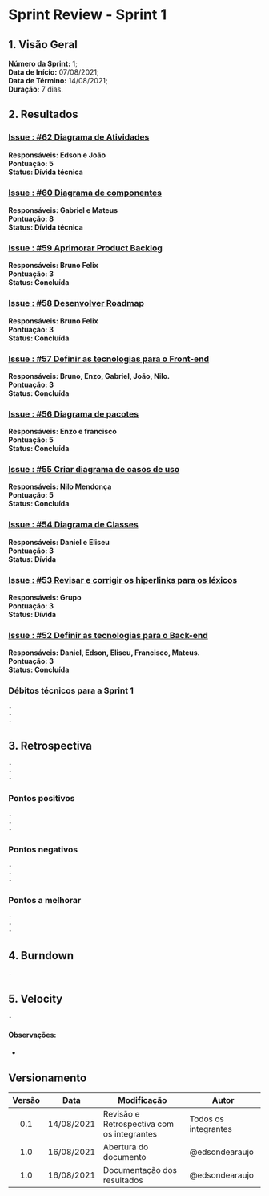 # Sprint Review - Sprint 1
 
## 1. Visão Geral
**Número da Sprint:** 1;<br>
**Data de Início:** 07/08/2021;<br>
**Data de Término:** 14/08/2021;<br>
**Duração:** 7 dias.<br>


 
## 2. Resultados

### [**Issue : #62 Diagrama de Atividades**](https://github.com/UnBArqDsw2021-1/2021.1_G6_Curumim/issues/62)
 **Responsáveis: Edson e João**<br>
 **Pontuação: 5**<br>
 **Status: Dívida técnica**<br>

### [**Issue : #60 Diagrama de componentes**](https://github.com/UnBArqDsw2021-1/2021.1_G6_Curumim/issues/60)
 **Responsáveis: Gabriel e Mateus**<br>
 **Pontuação: 8**<br>
 **Status: Dívida técnica**<br>

### [**Issue : #59 Aprimorar Product Backlog**](https://github.com/UnBArqDsw2021-1/2021.1_G6_Curumim/issues/59)
 **Responsáveis: Bruno Felix**<br>
 **Pontuação: 3**<br>
 **Status: Concluída**<br>

### [**Issue : #58 Desenvolver Roadmap**](https://github.com/UnBArqDsw2021-1/2021.1_G6_Curumim/issues/58)
 **Responsáveis: Bruno Felix**<br>
 **Pontuação: 3**<br>
 **Status: Concluída**<br>

### [**Issue : #57 Definir as tecnologias para o Front-end**](https://github.com/UnBArqDsw2021-1/2021.1_G6_Curumim/issues/57)
 **Responsáveis: Bruno, Enzo, Gabriel, João, Nilo.**<br>
 **Pontuação: 3**<br>
 **Status: Concluída**<br>


### [**Issue : #56 Diagrama de pacotes**](https://github.com/UnBArqDsw2021-1/2021.1_G6_Curumim/issues/56)
 **Responsáveis: Enzo e francisco**<br>
 **Pontuação: 5**<br>
 **Status: Concluída**<br>

### [**Issue : #55 Criar diagrama de casos de uso**](https://github.com/UnBArqDsw2021-1/2021.1_G6_Curumim/issues/55)
 **Responsáveis: Nilo Mendonça**<br>
 **Pontuação: 5**<br>
 **Status: Concluída**<br>

### [**Issue : #54 Diagrama de Classes**](https://github.com/UnBArqDsw2021-1/2021.1_G6_Curumim/issues/54)
 **Responsáveis: Daniel e Eliseu**<br>
 **Pontuação: 3**<br>
 **Status: Dívida**<br>

### [**Issue : #53 Revisar e corrigir os hiperlinks para os léxicos**](https://github.com/UnBArqDsw2021-1/2021.1_G6_Curumim/issues/53)
 **Responsáveis: Grupo**<br>
 **Pontuação: 3**<br>
 **Status: Dívida**<br>

### [**Issue : #52 Definir as tecnologias para o Back-end**](https://github.com/UnBArqDsw2021-1/2021.1_G6_Curumim/issues/52)
 **Responsáveis: Daniel, Edson, Eliseu, Francisco, Mateus.**<br>
 **Pontuação: 3**<br>
 **Status: Concluída**<br>
 



### **Débitos técnicos para a Sprint 1**
    - 
    -
    -
## 3. Retrospectiva
    - 
    -
    -
### **Pontos positivos**
    - 
    -
    -
### **Pontos negativos**
    - 
    -
    -
  
### **Pontos a melhorar**
    - 
    -
    -
 
## 4. Burndown
    -  
## 5. Velocity
    - 
#### **Observações**:<br> 
- 

## Versionamento
| Versão | Data       | Modificação                                | Autor                |
| :----: | ---------- | ------------------------------------------ | -------------------- |
|  0.1   | 14/08/2021 | Revisão e Retrospectiva com os integrantes | Todos os integrantes |
|  1.0   | 16/08/2021 | Abertura do documento  | @edsondearaujo |
|  1.0   | 16/08/2021 |  Documentação dos resultados | @edsondearaujo |
